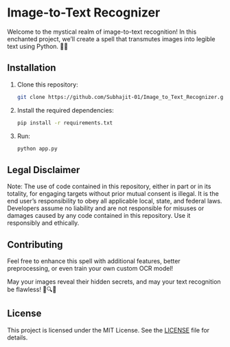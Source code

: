 # Image-to-Text Recognizer

Welcome to the mystical realm of image-to-text recognition! In this enchanted project, we’ll create a spell that transmutes images into legible text using Python. 📸🔠


## Installation

1. Clone this repository:
   ```bash
   git clone https://github.com/Subhajit-01/Image_to_Text_Recognizer.git
   ```

2. Install the required dependencies:
    ```bash
   pip install -r requirements.txt
   ```

3. Run:
   ```bash
   python app.py
   ```

## Legal Disclaimer

Note: The use of code contained in this repository, either in part or in its totality, for engaging targets without prior mutual consent is illegal. It is the end user’s responsibility to obey all applicable local, state, and federal laws. Developers assume no liability and are not responsible for misuses or damages caused by any code contained in this repository. Use it responsibly and ethically.

## Contributing

Feel free to enhance this spell with additional features, better preprocessing, or even train your own custom OCR model!

May your images reveal their hidden secrets, and may your text recognition be flawless! 🚀🔍✨

## License

This project is licensed under the MIT License. See the [LICENSE](LICENSE) file for details.
